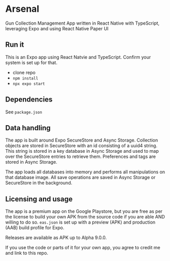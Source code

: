 # Arsenal

Gun Collection Management App written in React Native with TypeScript, leveraging Expo and using React Native Paper UI

## Run it

This is an Expo app using React Natvie and TypeScript. Confirm your system is set up for that.

- clone repo
- ```npm install```
- ```npx expo start```

## Dependencies

See ```package.json```

## Data handling

The app is built around Expo SecureStore and Async Storage. Collection objects are stored in SecureStore with an id consisting of a uuid4 string.
This string is stored in a key database in Async Storage and used to map over the SecureStore entries to retrieve them.
Preferences and tags are stored in Async Storage.

The app loads all databases into memory and performs all manipulations on that database image. 
All save operations are saved in Async Storage or SecureStore in the background.

## Licensing and usage

The app is a premium app on the Google Playstore, but you are free as per the license to build your own APK from the source code if you are able AND willing to do so.
```eas.json``` is set up with a preview (APK) and production (AAB) build profile for Expo.

Releases are available as APK up to Alpha 9.0.0. 

If you use the code or parts of it for your own app, you agree to credit me and link to this repo.